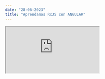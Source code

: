 ```yaml
---
date: "28-06-2023"
title: "Aprendamos RxJS con ANGULAR"
---
```

<iframe src="https://www.youtube.com/embed/N_m7MnXTCt8" allowfullscreen></iframe>
